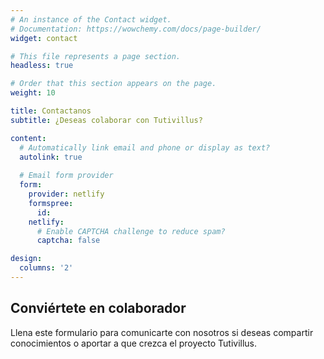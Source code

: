 ```yaml
---
# An instance of the Contact widget.
# Documentation: https://wowchemy.com/docs/page-builder/
widget: contact

# This file represents a page section.
headless: true

# Order that this section appears on the page.
weight: 10

title: Contactanos
subtitle: ¿Deseas colaborar con Tutivillus?

content:
  # Automatically link email and phone or display as text?
  autolink: true
  
  # Email form provider
  form:
    provider: netlify
    formspree:
      id:
    netlify:
      # Enable CAPTCHA challenge to reduce spam?
      captcha: false

design:
  columns: '2'
---
```




## Conviértete en colaborador

Llena este formulario para comunicarte con nosotros si deseas compartir conocimientos o aportar a que crezca el proyecto Tutivillus.
